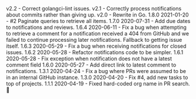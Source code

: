 v2.2
    - Correct golangci-lint issues.
v2.1
    - Correctly process notifications about commits rather than giving up.
v2.0
    - Rewrite in Go.
1.8.0 2021-01-20
    - #2 Paginate queries to retrieve all items.
1.7.0 2020-07-31
    - Add due dates to notifications and reviews.
1.6.4 2020-06-11
    - Fix a bug when attempting to retrieve a comment for a notification
        received a 404 from GitHub and we failed to continue processing later
        notifications. Fallback to getting issue itself.
1.6.3 2020-05-29
    - Fix a bug when receiving notifications for closed issues.
1.6.2 2020-05-28
    - Refactor notifications code to be simpler.
1.6.1 2020-05-28
    - Fix exception when notification does not have a latest comment field
1.6.0 2020-05-27
    - Add direct link to latest comment to notifications.
1.3.1 2020-04-24
    - Fix a bug where PRs were assumed to be in an internal GitHub instance.
1.3.0 2020-04-20
    - Fix #4, add new tasks to top of projects.
1.1.1 2020-04-19
    - Fixed hard-coded org name in PR search. :facepalm:
